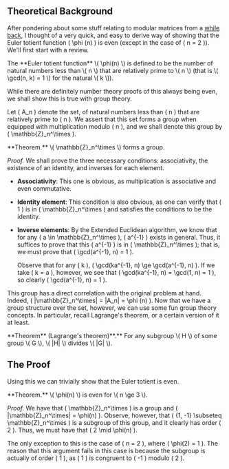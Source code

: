 ## Theoretical Background

After pondering about some stuff relating to modular matrices from a [while back](/articles/matrix-modular-arithmetic/index.html), I thought of a very quick, and easy to derive way of showing that the Euler totient function \( \phi (n) \) is even (except in the case of \( n = 2 \)). We'll first start with a review.

<div class="side-box">
The **Euler totient function** \( \phi(n) \) is defined to be the number of natural numbers less than \( n \) that are relatively prime to \( n \) (that is \( \gcd(n, k) = 1 \) for the natural \( k \)).
</div>

While there are definitely number theory proofs of this always being even, we shall show this is true with group theory.

Let \( A_n \) denote the set, of natural numbers less than \( n \) that are relatively prime to \( n \). We assert that this set forms a group when equipped with multiplication modulo \( n \), and we shall denote this group by \( \mathbb{Z}_n^\times \).

<div class="side-box">
**Theorem.** \( \mathbb{Z}_n^\times \) forms a group.
</div>

*Proof.* We shall prove the three necessary conditions: associativity, the existence of an identity, and inverses for each element.

- **Associativity**: This one is obvious, as multiplication is associative and even commutative.
- **Identity element**: This condition is also obvious, as one can verify that \( 1 \) is in \( \mathbb{Z}_n^\times \) and satisfies the conditions to be the identity.
- **Inverse elements**: By the Extended Euclidean algorithm, we know that for any \( a \in \mathbb{Z}_n^\times \), \( a^{-1} \) exists in general. Thus, it suffices to prove that this \( a^{-1} \) is in \( \mathbb{Z}_n^\times \); that is, we must prove that \( \gcd(a^{-1}, n) = 1 \).

    Observe that for any \( k \), \( \gcd(ka^{-1}, n) \ge \gcd(a^{-1}, n) \). If we take \( k = a \), however, we see that \( \gcd(ka^{-1}, n) = \gcd(1, n) = 1 \), so clearly \( \gcd(a^{-1}, n) = 1 \).

This group has a direct correlation with the original problem at hand. Indeed, \( |\mathbb{Z}_n^\times| = |A_n| = \phi (n) \). Now that we have a group structure over the set, however, we can use some fun group theory concepts. In particular, recall Lagrange's theorem, or a certain version of it at least.

<div class="side-box">
**Theorem** (Lagrange's theorem)**.** For any subgroup \( H \) of some group \( G \), \( |H| \) divides \( |G| \).
</div>

## The Proof

Using this we can trivially show that the Euler totient is even.

<div class="side-box">
**Theorem.** \( \phi(n) \) is even for \( n \ge 3 \).
</div>

*Proof.* We have that \( \mathbb{Z}_n^\times \) is a group and \( |\mathbb{Z}_n^\times| = \phi(n) \). Observe, however, that \( \{1, -1\} \subseteq \mathbb{Z}_n^\times \) is a subgroup of this group, and it clearly has order \( 2 \). Thus, we must have that \( 2 \mid \phi(n) \).

The only exception to this is the case of \( n = 2 \), where \( \phi(2) = 1 \). The reason that this argument fails in this case is because the subgroup is actually of order \( 1 \), as \( 1 \) is congruent to \( -1 \) modulo \( 2 \).
